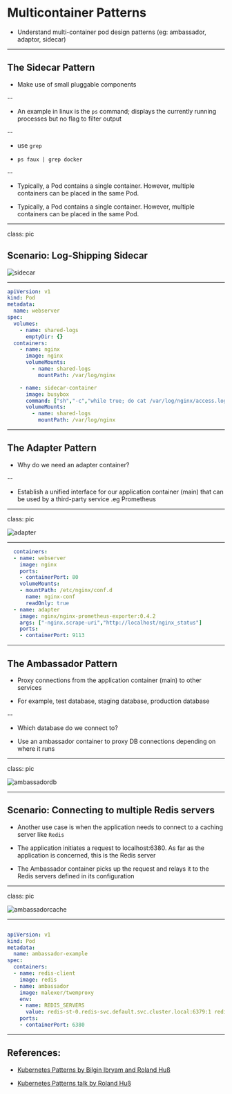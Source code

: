 # Multicontainer Patterns


- Understand multi-container pod design patterns (eg: ambassador, adaptor, sidecar)

---

## The Sidecar Pattern


- Make use of small pluggable components

--

- An example in linux is the `ps` command; displays the currently running processes but no flag to filter output

--

- use `grep`

- `ps faux | grep docker`

--

- Typically, a Pod contains a single container. However, multiple containers can be placed in the same Pod.

- Typically, a Pod contains a single container. However, multiple containers can be placed in the same Pod.

---

class: pic

## Scenario: Log-Shipping Sidecar

![sidecar](images/sidecarpattern.jpg)

---

```yaml
apiVersion: v1
kind: Pod
metadata:
  name: webserver
spec:
  volumes:
    - name: shared-logs
      emptyDir: {}
  containers:
    - name: nginx
      image: nginx
      volumeMounts:
        - name: shared-logs
          mountPath: /var/log/nginx

    - name: sidecar-container
      image: busybox
      command: ["sh","-c","while true; do cat /var/log/nginx/access.log /var/log/nginx/error.log; sleep 30; done"]
      volumeMounts:
        - name: shared-logs
          mountPath: /var/log/nginx
  ```

---

## The Adapter Pattern

- Why do we need an adapter container?

--

  - Establish a unified interface for our application container (main) that can be used by a third-party service .eg Prometheus 

---

class: pic

![adapter](images/adapterpattern.jpg)

---

```yaml
  containers:
  - name: webserver
    image: nginx
    ports:
    - containerPort: 80
    volumeMounts:
    - mountPath: /etc/nginx/conf.d
      name: nginx-conf
      readOnly: true
  - name: adapter
    image: nginx/nginx-prometheus-exporter:0.4.2
    args: ["-nginx.scrape-uri","http://localhost/nginx_status"]
    ports:
    - containerPort: 9113
  ```

---

## The Ambassador Pattern

- Proxy connections from the application container (main) to other services

- For example, test database, staging database, production database

--

  - Which database do we connect to?

  - Use an ambassador container to proxy DB connections depending on where it runs

---

class: pic

![ambassadordb](images/ambassador-diagram.png)

---

## Scenario: Connecting to multiple Redis servers


- Another use case is when the application needs to connect to a caching server like `Redis`

- The application initiates a request to localhost:6380. As far as the application is concerned, this is the Redis server

- The Ambassador container picks up the request and relays it to the Redis servers defined in its configuration

---

class: pic

![ambassadorcache](images/ambassadorpattern.png)

---

```yaml

apiVersion: v1
kind: Pod
metadata:
  name: ambassador-example
spec:
  containers:
  - name: redis-client
    image: redis
  - name: ambassador
    image: malexer/twemproxy
    env:
    - name: REDIS_SERVERS
      value: redis-st-0.redis-svc.default.svc.cluster.local:6379:1 redis-st-1.redis-svc.default.svc.cluster.local:6379:1
    ports:
    - containerPort: 6380
```

---

## References:



- [Kubernetes Patterns by Bilgin Ibryam and Roland Huß](https://k8spatterns.io/)

- [Kubernetes Patterns talk by Roland Huß](https://www.youtube.com/watch?v=eJmNSYvelSw)

